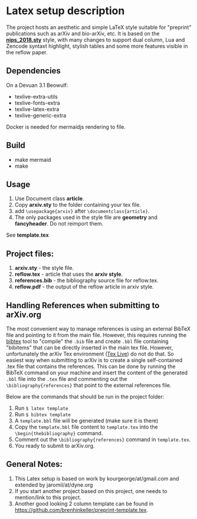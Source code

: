 
# Latex setup description

The project hosts an aesthetic and simple LaTeX style suitable for "preprint" publications such as arXiv and bio-arXiv, etc. 
It is based on the [**nips_2018.sty**](https://media.nips.cc/Conferences/NIPS2018/Styles/nips_2018.sty) style, with many changes to support dual column, Lua and Zencode syntaxt highlight, stylish tables and some more features visible in the reflow paper.

## Dependencies

On a Devuan 3.1 Beowulf:

- texlive-extra-utils
- texlive-fonts-extra
- texlive-latex-extra
- texlive-generic-extra

Docker is needed for mermaidjs rendering to file.

## Build

- make mermaid
- make

## Usage
1. Use Document class **article**. 
2. Copy **arxiv.sty** to the folder containing your tex file.
3. add `\usepackage{arxiv}` after `\documentclass{article}`.
4. The only packages used in the style file are **geometry** and **fancyheader**. Do not reimport them.

See **template.tex** 

## Project files:
1. **arxiv.sty** - the style file.
2. **reflow.tex** - article that uses the **arxiv style**.
3. **references.bib** - the bibliography source file for reflow.tex.
4. **reflow.pdf** - the output of the reflow article in arxiv style.


## Handling References when submitting to arXiv.org
The most convenient way to manage references is using an external BibTeX file and pointing to it from the main file. 
However, this requires running the [bibtex](http://www.bibtex.org/) tool to "compile" the `.bib` file and create `.bbl` file containing "bibitems" that can be directly inserted in the main tex file. 
However, unfortunately the arXiv Tex environment ([Tex Live](https://www.tug.org/texlive/)) do not do that. 
So easiest way when submitting to arXiv is to create a single self-contained .tex file that contains the references.
This can be done by running the BibTeX command on your machine and insert the content of the generated `.bbl` file into the `.tex` file and commenting out the `\bibliography{references}` that point to the external references file.

Below are the commands that should be run in the project folder:
1. Run `$ latex template`
2. Run `$ bibtex template`
3. A `template.bbl` file will be generated (make sure it is there)
4. Copy the `template.bbl` file content to `template.tex` into the `\begin{thebibliography}` command.
5. Comment out the `\bibliography{references}` command in `template.tex`.
6. You ready to submit to arXiv.org.


## General Notes:
1. This Latex setup is based on work by kourgeorge/at/gmail.com and extended by jaromil/at/dyne.org
2. If you start another project based on this project, one needs to mention/link to this project.
3. Another good looking 2 column template can be found in https://github.com/brenhinkeller/preprint-template.tex.
